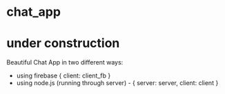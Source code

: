 # chat_app
# under construction
Beautiful Chat App in two different ways:  
* using firebase { client: client_fb }
* using node.js (running through server) - { server: server, client: client } 

